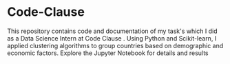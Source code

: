# Code-Clause
This repository contains code and documentation of my task's which I did as a Data Science Intern at Code Clause . Using Python and Scikit-learn, I applied clustering algorithms to group countries based on demographic and economic factors. Explore the Jupyter Notebook for details and results
